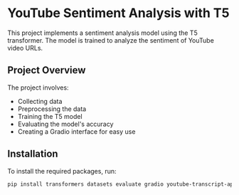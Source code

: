 # YouTube Sentiment Analysis with T5

This project implements a sentiment analysis model using the T5 transformer. The model is trained to analyze the sentiment of YouTube video URLs.

## Project Overview

The project involves:
- Collecting data
- Preprocessing the data
- Training the T5 model
- Evaluating the model's accuracy
- Creating a Gradio interface for easy use

## Installation

To install the required packages, run:

```bash
pip install transformers datasets evaluate gradio youtube-transcript-api pydub
